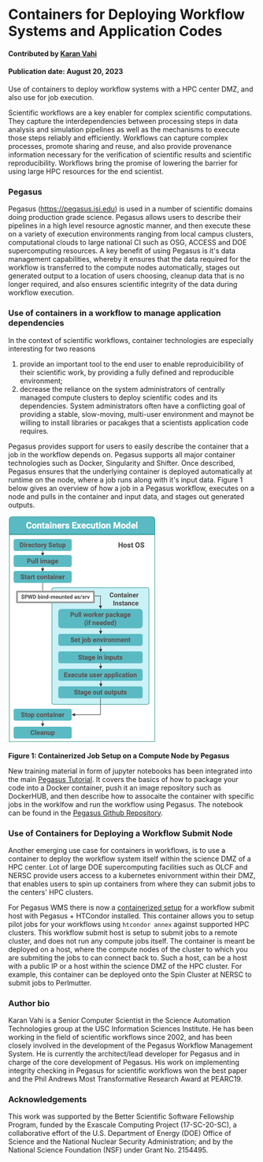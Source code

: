 # Containers for Deploying Workflow Systems and Application Codes
<!--- 
**Hero Image:**

 - <img src='../../images/Blog_081318_SoftVer.png' />
 
The hero image must be this dimension ((1125 x 432 pixels); we can crop an image to the required size.  Put it in the `images/` directory of the bssw.io repo.
---> 
#### Contributed by [Karan Vahi](https://github.com/vahi "Karan Vahi GitHub Profile")

#### Publication date: August 20, 2023

Use of containers to deploy workflow systems with a HPC center DMZ, and also use for job execution.

Scientific workflows are a key enabler for complex scientific computations. They capture the interdependencies between processing steps in data analysis and simulation pipelines as well as the mechanisms to execute those steps reliably and efficiently. Workflows can capture complex processes, promote sharing and reuse, and also provide provenance information necessary for the verification of scientific results and scientific reproducibility. Workflows bring the promise of lowering the barrier for using large HPC resources for the end scientist.


### Pegasus
Pegasus (https://pegasus.isi.edu) is used in a number of scientific domains doing production grade science. Pegasus allows users to describe their pipelines in a high level resource agnostic manner, and then execute these on a variety of execution environments ranging from local campus clusters, computational clouds to large national CI such as OSG, ACCESS and DOE supercomputing resources. A key benefit of using Pegasus is it's data management capabilities, whereby it ensures that the data required for the workflow is transferred to the compute nodes automatically, stages out generated output to a location of users choosing, cleanup data that is no longer required, and also ensures scientific integrity of the data during workflow execution. 

### Use of containers in a workflow to manage application dependencies
In the context of scientific workflows, container technologies are especially interesting for two reasons
1. provide an important tool to the end user to enable reproduicibility of their scientific work, by  providing a fully defined and reproducible environment; 
2. decrease the reliance on the system administrators of centrally managed compute clusters to deploy scientific codes and its dependencies. System administrators often have a conflicting goal of providing a stable, slow-moving, multi-user environment and maynot be willing to install libraries or pacakges that a scientists application code requires.

Pegasus provides support for users to easily describe the container that a job in the workflow depends on. Pegasus supports all major container technologies such as Docker, Singularity and Shifter. Once described, Pegasus ensures that the underlying container is deployed automatically at runtime on the node, where a job runs along with it's input data. Figure 1 below gives an overview of how a job in a Pegasus workflow, executes on a node and pulls in the container and input data, and stages out generated outputs.

<img src='../../images/2023-08-pegasus-container-execution-model.png'/>

**Figure 1: Containerized Job Setup on a Compute Node by Pegasus**

New training material in form of jupyter notebooks has been integrated into the main [Pegasus Tutorial](https://pegasus.isi.edu/documentation/user-guide/tutorial.html). It covers the basics of how to package your code into a Docker container, push it an image repository such as DockerHUB, and then describe how to assocaite the container with specific jobs in the worklfow and run the workflow using Pegasus. The notebook can be found in the [Pegasus Github Repository](https://github.com/pegasus-isi/pegasus/tree/master/tutorial/docker/notebooks). 

### Use of Containers for Deploying a Workflow Submit Node
Another emerging use case for containers in workflows, is to use a container to deploy the workflow system itself within the science DMZ of a HPC center. Lot of large DOE supercomputing facilities such as OLCF and NERSC provide users access to a kubernetes enivornment within their DMZ, that enables users to spin up containers from where they can submit jobs to the centers' HPC clusters.

For Pegasus WMS there is now a [containerized setup](https://github.com/vahi/pegasus-annex/tree/main) for a workflow submit host with Pegasus + HTCondor installed. This container allows you to setup pilot jobs for your workflows using `htcondor annex` against supported HPC clusters. This workflow submit host is setup to submit jobs to a remote cluster, and does not run any compute jobs itself. The container is meant be deployed on a host, where the compute nodes of the cluster to which you are submiting the jobs to can connect back to. Such a host, can be a host with a public IP or a host within the science DMZ of the HPC cluster. For example, this container can be deployed onto the Spin Cluster at NERSC to submit jobs to Perlmutter.


### Author bio

Karan Vahi is a Senior Computer Scientist in the Science Automation Technologies group at the USC Information Sciences Institute. He has been working in the field of scientific workflows since 2002, and has been closely involved in the development of the Pegasus Workflow Management System. He is currently the architect/lead developer for Pegasus and in charge of the core development of Pegasus. His work on implementing integrity checking in Pegasus for scientific workflows won the best paper and the Phil Andrews Most Transformative Research Award at PEARC19.

### Acknowledgements

This work was supported by the Better Scientific Software Fellowship Program, funded by the Exascale Computing Project (17-SC-20-SC), a collaborative effort of the U.S. Department of Energy (DOE) Office of
Science and the National Nuclear Security Administration; and by the National Science Foundation (NSF) under Grant No. 2154495.


<!---
Publish: No
Categories: reliability
Topics: testing
Tags: bssw-blog-article
Level: 2
Prerequisites: default
Aggregate: none
--->
